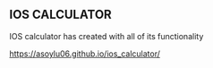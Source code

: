 ## IOS CALCULATOR

IOS calculator has created with all of its functionality

https://asoylu06.github.io/ios_calculator/